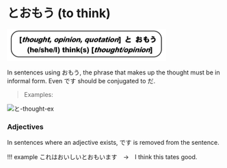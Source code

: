 # とおもう (to think)

![と thought opinoin quotation](../../../assets/images/figures/と-thought.png)

In sentences using おもう, the phrase that makes up the thought must be in informal form. Even です should be conjugated to だ.

> Examples:

![と-thought-ex](../../../assets/images/examples/と-thought-ex.png)

### Adjectives

In sentences where an adjective exists, です is removed from the sentence.

!!! example
    これはおいしいとおもいます　→　I think this tates good.